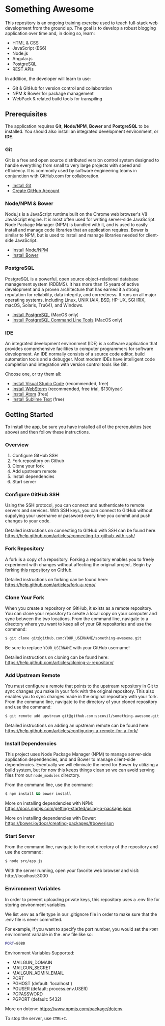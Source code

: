 # Something Awesome

This repository is an ongoing training exercise used to teach full-stack web development from the ground up. The goal is to develop a robust blogging application over time and, in doing so, learn:

* HTML & CSS
* JavaScript (ES6)
* Node.js
* Angular.js
* PostgreSQL
* REST APIs

In addition, the developer will learn to use:

* Git & GitHub for version control and collaboration
* NPM & Bower for package management
* WebPack & related build tools for transpiling

## Prerequisites

The application requires **Git**, **Node/NPM**, **Bower** and **PostgreSQL** to be installed. You should also install an integrated development environment, or **IDE**.

### Git

Git is a free and open source distributed version control system designed to handle everything from small to very large projects with speed and efficiency. It is commonly used by software engineering teams in conjunction with GitHub.com for collaboration.

* [Install Git](https://git-scm.com/book/en/v2/Getting-Started-Installing-Git)
* [Create GitHub Account](https://github.com/join)

### Node/NPM & Bower

Node.js is a JavaScript runtime built on the Chrome web browser's V8 JavaScript engine. It is most often used for writing server-side JavaScript. Node Package Manager (NPM) is bundled with it, and is used to easily install and manage code libraries that an application requires. Bower is similar to NPM, but is used to install and manage libraries needed for client-side JavaScript.

* [Install Node/NPM](https://nodejs.org/en/download/)
* [Install Bower](https://bower.io/#install-bower)

### PostgreSQL

PostgreSQL is a powerful, open source object-relational database management system (RDBMS). It has more than 15 years of active development and a proven architecture that has earned it a strong reputation for reliability, data integrity, and correctness. It runs on all major operating systems, including Linux, UNIX (AIX, BSD, HP-UX, SGI IRIX, macOS, Solaris, Tru64), and Windows.

* [Install PostgreSQL](http://postgresapp.com/) (MacOS only)
* [Install PostgreSQL Command Line Tools](http://postgresapp.com/documentation/cli-tools.html) (MacOS only)

### IDE

An integrated development environment (IDE) is a software application that provides comprehensive facilities to computer programmers for software development. An IDE normally consists of a source code editor, build automation tools and a debugger. Most modern IDEs have intelligent code completion and integration with version control tools like Git.

Choose one, or try them all:

* [Install Visual Studio Code](https://code.visualstudio.com/) (recommended, free)
* [Install WebStorm](https://www.jetbrains.com/webstorm/) (recommended, free trial, $130/year)
* [Install Atom](https://atom.io/) (free)
* [Install Sublime Text](https://www.sublimetext.com/) (free)

## Getting Started

To install the app, be sure you have installed all of the prerequisites (see above) and then follow these instructions.

### Overview

1. Configure GitHub SSH
1. Fork repository on Github
1. Clone your fork
1. Add upstream remote
1. Install dependencies
1. Start server

### Configure GitHub SSH

Using the SSH protocol, you can connect and authenticate to remote servers and services. With SSH keys, you can connect to GitHub without supplying your username or password every time you commit and push changes to your code.

Detailed instructions on connecting to GitHub with SSH can be found here:
https://help.github.com/articles/connecting-to-github-with-ssh/

### Fork Repository

A fork is a copy of a repository. Forking a repository enables you to freely experiment with changes without affecting the original project. Begin by forking [this repository](https://github.com/sscovil/something-awesome) on GitHub.

Detailed instructions on forking can be found here:
https://help.github.com/articles/fork-a-repo/

### Clone Your Fork

When you create a repository on GitHub, it exists as a remote repository. You can clone your repository to create a local copy on your computer and sync between the two locations. From the command line, navigate to a directory where you want to keep all of your Git repositories and use the command:

```bash
$ git clone git@github.com:YOUR_USERNAME/something-awesome.git
```

Be sure to replace `YOUR_USERNAME` with your GitHub username!

Detailed instructions on cloning can be found here:
https://help.github.com/articles/cloning-a-repository/

### Add Upstream Remote

You must configure a remote that points to the upstream repository in Git to sync changes you make in your fork with the original repository. This also enables you to sync changes made in the original repository with your fork. From the command line, navigate to the directory of your cloned repository and use the command:

```bash
$ git remote add upstream git@github.com:sscovil/something-awesome.git
```

Detailed instructions on adding an upstream remote can be found here:
https://help.github.com/articles/configuring-a-remote-for-a-fork/

### Install Dependencies

This project uses Node Package Manager (NPM) to manage server-side application dependencies, and and Bower to manage client-side dependencies. Eventually we will eliminate the need for Bower by utilizing a build system, but for now this keeps things clean so we can avoid serving files from our `node_modules` directory.

From the command line, use the command:

```bash
$ npm install && bower install
```

More on installing dependencies with NPM:
https://docs.npmjs.com/getting-started/using-a-package.json

More on installing dependencies with Bower:
https://bower.io/docs/creating-packages/#bowerjson

### Start Server

From the command line, navigate to the root directory of the repository and use the command:

```bash
$ node src/app.js
```

With the server running, open your favorite web browser and visit:
http://localhost:3000

### Environment Variables

In order to prevent uploading private keys, this repository uses a .env file for storing environment variables.

We list .env as a file type in our .gitignore file in order to make sure that the .env file is never committed.

For example, if you want to specify the port number, you would set the `PORT` environment variable in the .env file like so:

```bash
PORT=8080
```

Environment Variables Supported:
* MAILGUN_DOMAIN
* MAILGUN_SECRET
* MAILGUN_ADMIN_EMAIL
* PORT
* PGHOST (default: 'localhost')
* PGUSER (default: process.env.USER)
* PGPASSWORD
* PGPORT (default: 5432)


More on dotenv:
https://www.npmjs.com/package/dotenv

To stop the server, use `CTRL+C`.
